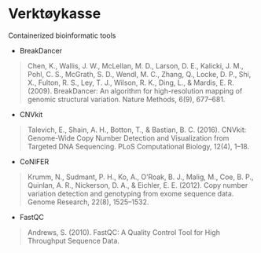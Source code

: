 # Verktøykasse

Containerized bioinformatic tools

- BreakDancer

> Chen, K., Wallis, J. W., McLellan, M. D., Larson, D. E., Kalicki, J. M., Pohl, C. S., McGrath, S. D., Wendl, M. C., Zhang, Q., Locke, D. P., Shi, X., Fulton, R. S., Ley, T. J., Wilson, R. K., Ding, L., & Mardis, E. R. (2009). BreakDancer: An algorithm for high-resolution mapping of genomic structural variation. Nature Methods, 6(9), 677–681.

- CNVkit

> Talevich, E., Shain, A. H., Botton, T., & Bastian, B. C. (2016). CNVkit: Genome-Wide Copy Number Detection and Visualization from Targeted DNA Sequencing. PLoS Computational Biology, 12(4), 1–18.

- CoNIFER

> Krumm, N., Sudmant, P. H., Ko, A., O’Roak, B. J., Malig, M., Coe, B. P., Quinlan, A. R., Nickerson, D. A., & Eichler, E. E. (2012). Copy number variation detection and genotyping from exome sequence data. Genome Research, 22(8), 1525–1532.

- FastQC

> Andrews, S. (2010). FastQC:  A Quality Control Tool for High Throughput Sequence Data.
